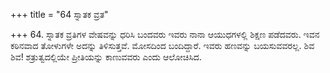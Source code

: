+++
title = "64 ಸ್ನಾತಕ ವ್ರತ"

+++
64. ಸ್ನಾತಕ ವ್ರತಿಗಳ ವೇಷವನ್ನು ಧರಿಸಿ ಬಂದವರು ಇವರು ನಾನಾ ಆಯುಧಗಳಲ್ಲಿ ಶಿಕ್ಷಣ ಪಡೆದವರು. ಇವನ ಕಠಿನವಾದ ತೋಳುಗಳೇ ಅದನ್ನು ತಿಳಿಸುತ್ತವೆ. ಮೋಸದಿಂದ ಬಂದಿದ್ದಾರೆ. ಇವರು ಹಣವನ್ನು ಬಯಸುವವರಲ್ಲ. ಶಿವ ಶಿವ! ಶತ್ರುತ್ವದಲ್ಲಿಯೇ ಪ್ರೀತಿಯನ್ನು ಕಾಣುವವರು ಎಂದು ಆಲೋಚಿಸಿದ.